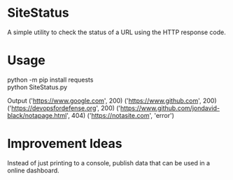 # SiteStatus
A simple utility to check the status of a URL using the HTTP response code.

# Usage
python -m pip install requests <br>
python SiteStatus.py

Output
  ('https://www.google.com', 200)
  ('https://www.github.com', 200)
  ('https://devopsfordefense.org', 200)
  ('https://www.github.com/jondavid-black/notapage.html', 404)
  ('https://notasite.com', 'error')

# Improvement Ideas
Instead of just printing to a console, publish data that can be used in a online dashboard.
